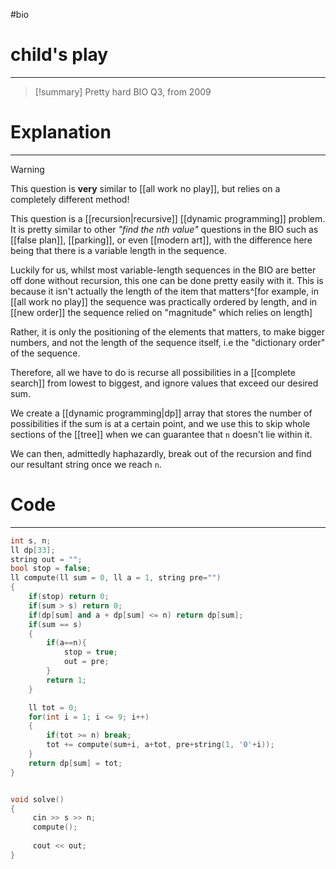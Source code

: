 #bio
# child's play
---
>[!summary] Pretty hard BIO Q3, from 2009


# Explanation
---
> [!warning]
> This question is **very** similar to [[all work no play]], but relies on a completely different method!

This question is a [[recursion|recursive]] [[dynamic programming]] problem. It is pretty similar to other *"find the nth value"* questions in the BIO such as [[false plan]], [[parking]], or even [[modern art]], with the difference here being that there is a variable length in the sequence. 

Luckily for us, whilst most variable-length sequences in the BIO are better off done without recursion, this one can be done pretty easily with it. This is because it isn't actually the length of the item that matters^[for example, in [[all work no play]] the sequence was practically ordered by length, and in [[new order]] the sequence relied on "magnitude" which relies on length] 

Rather, it is only the positioning of the elements that matters, to make bigger numbers, and not the length of the sequence itself, i.e the "dictionary order" of the sequence. 

Therefore, all we have to do is recurse all possibilities in a [[complete search]] from lowest to biggest, and ignore values that exceed our desired sum. 

We create a [[dynamic programming|dp]] array that stores the number of possibilities if the sum is at a certain point, and we use this to skip whole sections of the [[tree]] when we can guarantee that `n` doesn't lie within it. 

We can then, admittedly haphazardly, break out of the recursion and find our resultant string once we reach `n`. 

# Code
---
```cpp
int s, n;
ll dp[33];
string out = "";
bool stop = false;
ll compute(ll sum = 0, ll a = 1, string pre="")
{
	if(stop) return 0;
	if(sum > s) return 0;
	if(dp[sum] and a + dp[sum] <= n) return dp[sum];
	if(sum == s)
	{
		if(a==n){
			stop = true;
			out = pre;
		}
		return 1;
	}

	ll tot = 0;
	for(int i = 1; i <= 9; i++)
	{
		if(tot >= n) break;
		tot += compute(sum+i, a+tot, pre+string(1, '0'+i));
	}
	return dp[sum] = tot;
}


void solve()
{
	 cin >> s >> n;
	 compute();
	 
	 cout << out;
}
```
